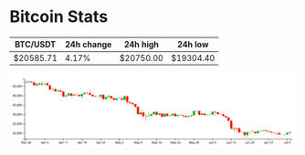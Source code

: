 # Bitcoin Stats

BTC/USDT|24h change|24h high|24h low|
|---|---|---|---|
|$20585.71|4.17%|$20750.00|$19304.40|

<img src="./chart.svg">
